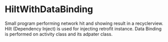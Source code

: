 # HiltWithDataBinding
Small program performing network hit and showing result in a recyclerview.
Hilt (Dependency Inject) is used for injecting retrofit instance.
Data Binding is performed on activity class and its adpater class.
